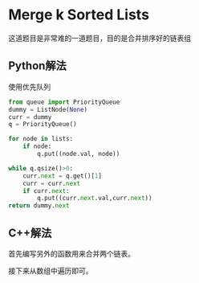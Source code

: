 # Merge k Sorted Lists

这道题目是非常难的一道题目，目的是合并排序好的链表组

## Python解法

使用优先队列

```python
from queue import PriorityQueue
dummy = ListNode(None)
curr = dummy
q = PriorityQueue()

for node in lists:
	if node:
		q.put((node.val, node))

while q.qsize()>0:
	curr.next = q.get()[1]
	curr = curr.next
	if curr.next:
		q.put((curr.next.val,curr.next))
return dummy.next
```

## C++解法

首先编写另外的函数用来合并两个链表。

接下来从数组中遍历即可。